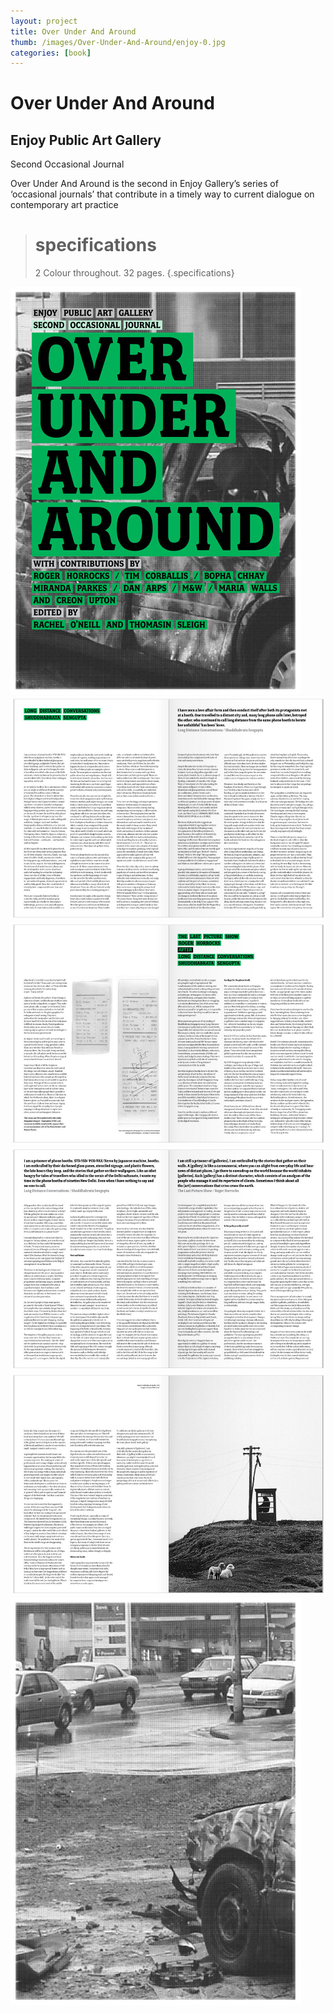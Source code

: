 ```yaml
---
layout: project
title: Over Under And Around
thumb: /images/Over-Under-And-Around/enjoy-0.jpg
categories: [book]
---
```


# Over Under And Around

## Enjoy Public Art Gallery

Second Occasional Journal 

Over Under And Around is the second in Enjoy Gallery’s series of ‘occasional journals’ that contribute in a timely way to current dialogue on contemporary art practice

> # specifications
> 2 Colour throughout. 32 pages.
{.specifications}

![](/images/Over-Under-And-Around/enjoy-1.jpg)
![](/images/Over-Under-And-Around/enjoy-2.jpg)
![](/images/Over-Under-And-Around/enjoy-3.jpg)
![](/images/Over-Under-And-Around/enjoy-4.jpg)
![](/images/Over-Under-And-Around/enjoy-5.jpg)
![](/images/Over-Under-And-Around/enjoy-6.jpg)
